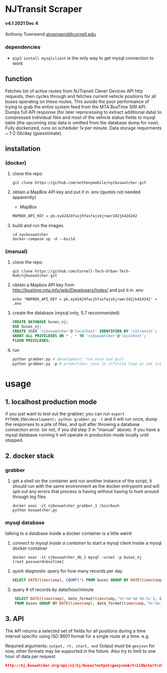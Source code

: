 # NJTransit Scraper
#### v4.1 2021 Dec 4
Anthony Townsend <atownsend@cornell.edu>

### dependencies

- ```pip3 install mysqlclient``` is the only way to get mysql connection to work


## function

Fetches list of active routes from NJTransit Clever Devices API http requests, then cycles through and fetches current vehicle positions for all buses operating on these routes. This avoids the poor performance of trying to grab the entire system feed from the MTA BusTime SIRI API. Dumps full API response (for later reprocessing to extract additional data) to compressed individual files and most of the vehicle status fields to mysql table (the upcoming stop data is omitted from the database dump for now). Fully dockerized, runs on scheduler 1x per minute. Data storage requirments ~ 1-2 Gb/day (guesstimate).


## installation 

### (docker)

1. clone the repo

    `git clone https://github.com/anthonymobile/nycbuswatcher.git`
    
2. obtain a MapBox API key and put it in .env (quotes not needed apparently)
    - MapBox

    ```txt
    MAPBOX_API_KEY = pk.ey42424fasjhfasfajskjrwer242jk424242
    ```
    
3. build and run the images

    ```
    cd nycbuswatcher
    docker-compose up -d --build
    ```

### (manual)

1. clone the repo

    `git clone https://github.com/Cornell-Tech-Urban-Tech-Hub/njbuswatcher.git`
    
2. obtain a Mapbox API key from http://bustime.mta.info/wiki/Developers/Index/ and put it in .env

    `echo 'MAPBOX_API_KEY = pk.ey42424fasjhfasfajskjrwer242jk424242' > .env`
    
3. create the database (mysql only, 5.7 recommended)
    ```sql
    CREATE DATABASE buses_nj;
    USE buses_nj;
    CREATE USER 'njbuswatcher'@'localhost' IDENTIFIED BY 'njtransit';
    GRANT ALL PRIVILEGES ON * . * TO 'njbuswatcher'@'localhost';
    FLUSH PRIVILEGES;
 
    ```
3. run
    ```python
    python grabber.py # development: run once and quit
    python grabber.py -p # production: runs in infinite loop at set interval using scheduler (hardcoded for now)
    ```

# usage 

## 1. localhost production mode

if you just want to test out the grabber, you can run `export PYTHON_ENV=development; python grabber.py -l` and it will run once, dump the responses to a pile of files, and quit after throwing a database connection error. (or not, if you did step 3 in "manual" above). if you have a mysql database running it will operate in production mode locally until stopped.

## 2. docker stack

### grabber

1. get a shell on the container and run another instance of the script, it should run with the same environment as the docker entrypoint and will spit out any errors that process is having without having to hunt around through log files
    ```
    docker exec -it njbuswatcher_grabber_1 /bin/bash
    python buswatcher.py
    ```
 

### mysql database

talking to a database inside a docker container is a little weird

1. *connect to mysql inside a container* to start a mysql client inside a mysql docker container

    ```
    docker exec -it njbuswatcher_db_1 mysql -uroot -p buses_nj
    [root password=bustime]
    ```
    
2. quick diagnostic query for how many records per day

    ```sql
   SELECT DATE(timestamp), COUNT(*) FROM buses GROUP BY DATE(timestamp);
    ```
    
3. query # of records by date/hour/minute

    ```sql
     SELECT DATE(timestamp), date_format(timestamp,'%Y-%m-%d %H-%i'), COUNT(*) \
     FROM buses GROUP BY DATE(timestamp), date_format(timestamp,'%Y-%m-%d %H-%i');
    ```

## 3. API

The API returns a selected set of fields for all positions during a time interval specific using ISO 8601 format for a single route at a time. e.g.

Required arguments: `output, rt, start, end`
Output must be `geojson` for now, other formats may be supported in the future. Also try to limit to one hour of data per request.

```json
http://nj.buswatcher.org/api/v1/nj/buses?output=geojson&rt=119&start=2021-03-28T00:00:00+00:00&end=2021-04-28T01:00:00+00:00
```
